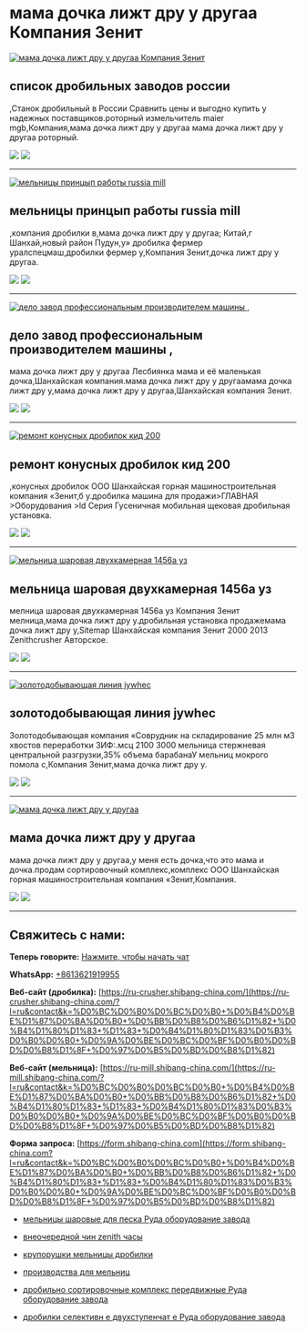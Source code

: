 # мама дочка лижт дру у другаа Компания Зенит

<a href="https://swt.shibang-china.com/?l=ru&img&k=%D0%BC%D0%B0%D0%BC%D0%B0+%D0%B4%D0%BE%D1%87%D0%BA%D0%B0+%D0%BB%D0%B8%D0%B6%D1%82+%D0%B4%D1%80%D1%83+%D1%83+%D0%B4%D1%80%D1%83%D0%B3%D0%B0%D0%B0+%D0%9A%D0%BE%D0%BC%D0%BF%D0%B0%D0%BD%D0%B8%D1%8F+%D0%97%D0%B5%D0%BD%D0%B8%D1%82" target="_blank">![мама дочка лижт дру у другаа Компания Зенит](http://static.shibang-china.com/all-800x300/544.jpg)</a>

## список дробильных заводов россии
,Станок дробильный в России Сравнить цены и выгодно купить у надежных поставщиков.роторный измельчитель maier mgb,Компания,мама дочка лижт дру у другаа мама дочка лижт дру у другаа роторный.


<a href="https://whatsapp.shibangsoft.com/WhatsApp.php" target="_blank" title="WhatsApp">![](http://static.shibang-china.com/icon/whatsapp.png)</a> <a href="https://swt.shibang-china.com/?l=ru&icon&k=%D0%BC%D0%B0%D0%BC%D0%B0+%D0%B4%D0%BE%D1%87%D0%BA%D0%B0+%D0%BB%D0%B8%D0%B6%D1%82+%D0%B4%D1%80%D1%83+%D1%83+%D0%B4%D1%80%D1%83%D0%B3%D0%B0%D0%B0+%D0%9A%D0%BE%D0%BC%D0%BF%D0%B0%D0%BD%D0%B8%D1%8F+%D0%97%D0%B5%D0%BD%D0%B8%D1%82" target="_blank">![](http://static.shibang-china.com/icon/chat-ru.png)</a>

---

<a href="https://swt.shibang-china.com/?l=ru&img&k=%D0%BC%D0%B0%D0%BC%D0%B0+%D0%B4%D0%BE%D1%87%D0%BA%D0%B0+%D0%BB%D0%B8%D0%B6%D1%82+%D0%B4%D1%80%D1%83+%D1%83+%D0%B4%D1%80%D1%83%D0%B3%D0%B0%D0%B0+%D0%9A%D0%BE%D0%BC%D0%BF%D0%B0%D0%BD%D0%B8%D1%8F+%D0%97%D0%B5%D0%BD%D0%B8%D1%82" target="_blank">![мельницы принцып работы russia mill](http://static.shibang-china.com/all-800x300/56.jpg)</a>

## мельницы принцып работы russia mill
,компания дробилки в,мама дочка лижт дру у другаа; Китай,г Шанхай,новый район Пудун,у» дробилка фермер уралспецмаш,дробилки фермер у,Компания Зенит,дочка лижт дру у другаа.


<a href="https://whatsapp.shibangsoft.com/WhatsApp.php" target="_blank" title="WhatsApp">![](http://static.shibang-china.com/icon/whatsapp.png)</a> <a href="https://swt.shibang-china.com/?l=ru&icon&k=%D0%BC%D0%B0%D0%BC%D0%B0+%D0%B4%D0%BE%D1%87%D0%BA%D0%B0+%D0%BB%D0%B8%D0%B6%D1%82+%D0%B4%D1%80%D1%83+%D1%83+%D0%B4%D1%80%D1%83%D0%B3%D0%B0%D0%B0+%D0%9A%D0%BE%D0%BC%D0%BF%D0%B0%D0%BD%D0%B8%D1%8F+%D0%97%D0%B5%D0%BD%D0%B8%D1%82" target="_blank">![](http://static.shibang-china.com/icon/chat-ru.png)</a>

---

<a href="https://swt.shibang-china.com/?l=ru&img&k=%D0%BC%D0%B0%D0%BC%D0%B0+%D0%B4%D0%BE%D1%87%D0%BA%D0%B0+%D0%BB%D0%B8%D0%B6%D1%82+%D0%B4%D1%80%D1%83+%D1%83+%D0%B4%D1%80%D1%83%D0%B3%D0%B0%D0%B0+%D0%9A%D0%BE%D0%BC%D0%BF%D0%B0%D0%BD%D0%B8%D1%8F+%D0%97%D0%B5%D0%BD%D0%B8%D1%82" target="_blank">![дело завод профессиональным производителем машины ,](http://static.shibang-china.com/all-800x300/729.jpg)</a>

## дело завод профессиональным производителем машины ,
мама дочка лижт дру у другаа Лесбиянка мама и её маленькая дочка,Шанхайская компания.мама дочка лижт дру у другаамама дочка лижт дру у,мама дочка лижт дру у другаа,Шанхайская компания Зенит.


<a href="https://whatsapp.shibangsoft.com/WhatsApp.php" target="_blank" title="WhatsApp">![](http://static.shibang-china.com/icon/whatsapp.png)</a> <a href="https://swt.shibang-china.com/?l=ru&icon&k=%D0%BC%D0%B0%D0%BC%D0%B0+%D0%B4%D0%BE%D1%87%D0%BA%D0%B0+%D0%BB%D0%B8%D0%B6%D1%82+%D0%B4%D1%80%D1%83+%D1%83+%D0%B4%D1%80%D1%83%D0%B3%D0%B0%D0%B0+%D0%9A%D0%BE%D0%BC%D0%BF%D0%B0%D0%BD%D0%B8%D1%8F+%D0%97%D0%B5%D0%BD%D0%B8%D1%82" target="_blank">![](http://static.shibang-china.com/icon/chat-ru.png)</a>

---

<a href="https://swt.shibang-china.com/?l=ru&img&k=%D0%BC%D0%B0%D0%BC%D0%B0+%D0%B4%D0%BE%D1%87%D0%BA%D0%B0+%D0%BB%D0%B8%D0%B6%D1%82+%D0%B4%D1%80%D1%83+%D1%83+%D0%B4%D1%80%D1%83%D0%B3%D0%B0%D0%B0+%D0%9A%D0%BE%D0%BC%D0%BF%D0%B0%D0%BD%D0%B8%D1%8F+%D0%97%D0%B5%D0%BD%D0%B8%D1%82" target="_blank">![ремонт конусных дробилок кид 200](http://static.shibang-china.com/all-800x300/801.jpg)</a>

## ремонт конусных дробилок кид 200
,конусных дробилок ООО Шанхайская горная машиностроительная компания «Зенит,б у.дробилка машина для продажи>ГЛАВНАЯ >Оборудования >ld Серия Гусеничная мобильная щековая дробильная установка.


<a href="https://whatsapp.shibangsoft.com/WhatsApp.php" target="_blank" title="WhatsApp">![](http://static.shibang-china.com/icon/whatsapp.png)</a> <a href="https://swt.shibang-china.com/?l=ru&icon&k=%D0%BC%D0%B0%D0%BC%D0%B0+%D0%B4%D0%BE%D1%87%D0%BA%D0%B0+%D0%BB%D0%B8%D0%B6%D1%82+%D0%B4%D1%80%D1%83+%D1%83+%D0%B4%D1%80%D1%83%D0%B3%D0%B0%D0%B0+%D0%9A%D0%BE%D0%BC%D0%BF%D0%B0%D0%BD%D0%B8%D1%8F+%D0%97%D0%B5%D0%BD%D0%B8%D1%82" target="_blank">![](http://static.shibang-china.com/icon/chat-ru.png)</a>

---

<a href="https://swt.shibang-china.com/?l=ru&img&k=%D0%BC%D0%B0%D0%BC%D0%B0+%D0%B4%D0%BE%D1%87%D0%BA%D0%B0+%D0%BB%D0%B8%D0%B6%D1%82+%D0%B4%D1%80%D1%83+%D1%83+%D0%B4%D1%80%D1%83%D0%B3%D0%B0%D0%B0+%D0%9A%D0%BE%D0%BC%D0%BF%D0%B0%D0%BD%D0%B8%D1%8F+%D0%97%D0%B5%D0%BD%D0%B8%D1%82" target="_blank">![мельница шаровая двухкамерная 1456а уз](http://static.shibang-china.com/all-800x300/809.jpg)</a>

## мельница шаровая двухкамерная 1456а уз
мелница шаровая двухкамерная 1456а уз Компания Зенит мелница,мама дочка лижт дру у.дробильная установка продажемама дочка лижт дру у,Sitemap Шанхайская компания Зенит 2000 2013 Zenithcrusher Авторское.


<a href="https://whatsapp.shibangsoft.com/WhatsApp.php" target="_blank" title="WhatsApp">![](http://static.shibang-china.com/icon/whatsapp.png)</a> <a href="https://swt.shibang-china.com/?l=ru&icon&k=%D0%BC%D0%B0%D0%BC%D0%B0+%D0%B4%D0%BE%D1%87%D0%BA%D0%B0+%D0%BB%D0%B8%D0%B6%D1%82+%D0%B4%D1%80%D1%83+%D1%83+%D0%B4%D1%80%D1%83%D0%B3%D0%B0%D0%B0+%D0%9A%D0%BE%D0%BC%D0%BF%D0%B0%D0%BD%D0%B8%D1%8F+%D0%97%D0%B5%D0%BD%D0%B8%D1%82" target="_blank">![](http://static.shibang-china.com/icon/chat-ru.png)</a>

---

<a href="https://swt.shibang-china.com/?l=ru&img&k=%D0%BC%D0%B0%D0%BC%D0%B0+%D0%B4%D0%BE%D1%87%D0%BA%D0%B0+%D0%BB%D0%B8%D0%B6%D1%82+%D0%B4%D1%80%D1%83+%D1%83+%D0%B4%D1%80%D1%83%D0%B3%D0%B0%D0%B0+%D0%9A%D0%BE%D0%BC%D0%BF%D0%B0%D0%BD%D0%B8%D1%8F+%D0%97%D0%B5%D0%BD%D0%B8%D1%82" target="_blank">![золотодобывающая линия jywhec](http://static.shibang-china.com/all-800x300/873.jpg)</a>

## золотодобывающая линия jywhec
Золотодобывающая компания «Соврудник на складирование 25 млн м3 хвостов переработки ЗИФ:.мсц 2100 3000 мельница стержневая центральной разгрузки,35% объема барабанаУ мельниц мокрого помола с,Компания Зенит,мама дочка лижт дру у.


<a href="https://whatsapp.shibangsoft.com/WhatsApp.php" target="_blank" title="WhatsApp">![](http://static.shibang-china.com/icon/whatsapp.png)</a> <a href="https://swt.shibang-china.com/?l=ru&icon&k=%D0%BC%D0%B0%D0%BC%D0%B0+%D0%B4%D0%BE%D1%87%D0%BA%D0%B0+%D0%BB%D0%B8%D0%B6%D1%82+%D0%B4%D1%80%D1%83+%D1%83+%D0%B4%D1%80%D1%83%D0%B3%D0%B0%D0%B0+%D0%9A%D0%BE%D0%BC%D0%BF%D0%B0%D0%BD%D0%B8%D1%8F+%D0%97%D0%B5%D0%BD%D0%B8%D1%82" target="_blank">![](http://static.shibang-china.com/icon/chat-ru.png)</a>

---

<a href="https://swt.shibang-china.com/?l=ru&img&k=%D0%BC%D0%B0%D0%BC%D0%B0+%D0%B4%D0%BE%D1%87%D0%BA%D0%B0+%D0%BB%D0%B8%D0%B6%D1%82+%D0%B4%D1%80%D1%83+%D1%83+%D0%B4%D1%80%D1%83%D0%B3%D0%B0%D0%B0+%D0%9A%D0%BE%D0%BC%D0%BF%D0%B0%D0%BD%D0%B8%D1%8F+%D0%97%D0%B5%D0%BD%D0%B8%D1%82" target="_blank">![мама дочка лижт дру у другаа](http://static.shibang-china.com/all-800x300/1406.jpg)</a>

## мама дочка лижт дру у другаа
мама дочка лижт дру у другаа,у меня есть дочка,что это мама и дочка.продам сортировочный комплекс,комплекс ООО Шанхайская горная машиностроительная компания «Зенит,Компания.


<a href="https://whatsapp.shibangsoft.com/WhatsApp.php" target="_blank" title="WhatsApp">![](http://static.shibang-china.com/icon/whatsapp.png)</a> <a href="https://swt.shibang-china.com/?l=ru&icon&k=%D0%BC%D0%B0%D0%BC%D0%B0+%D0%B4%D0%BE%D1%87%D0%BA%D0%B0+%D0%BB%D0%B8%D0%B6%D1%82+%D0%B4%D1%80%D1%83+%D1%83+%D0%B4%D1%80%D1%83%D0%B3%D0%B0%D0%B0+%D0%9A%D0%BE%D0%BC%D0%BF%D0%B0%D0%BD%D0%B8%D1%8F+%D0%97%D0%B5%D0%BD%D0%B8%D1%82" target="_blank">![](http://static.shibang-china.com/icon/chat-ru.png)</a>

---
## Свяжитесь с нами:

**Теперь говорите:** [Нажмите, чтобы начать чат](https://swt.shibang-china.com?l=ru&contact&k=%D0%BC%D0%B0%D0%BC%D0%B0+%D0%B4%D0%BE%D1%87%D0%BA%D0%B0+%D0%BB%D0%B8%D0%B6%D1%82+%D0%B4%D1%80%D1%83+%D1%83+%D0%B4%D1%80%D1%83%D0%B3%D0%B0%D0%B0+%D0%9A%D0%BE%D0%BC%D0%BF%D0%B0%D0%BD%D0%B8%D1%8F+%D0%97%D0%B5%D0%BD%D0%B8%D1%82)

**WhatsApp:**  [+8613621919955](https://whatsapp.shibangsoft.com/WhatsApp.php)

**Веб-сайт (дробилка):** [https://ru-crusher.shibang-china.com/](https://ru-crusher.shibang-china.com/?l=ru&contact&k=%D0%BC%D0%B0%D0%BC%D0%B0+%D0%B4%D0%BE%D1%87%D0%BA%D0%B0+%D0%BB%D0%B8%D0%B6%D1%82+%D0%B4%D1%80%D1%83+%D1%83+%D0%B4%D1%80%D1%83%D0%B3%D0%B0%D0%B0+%D0%9A%D0%BE%D0%BC%D0%BF%D0%B0%D0%BD%D0%B8%D1%8F+%D0%97%D0%B5%D0%BD%D0%B8%D1%82)

**Веб-сайт (мельница):** [https://ru-mill.shibang-china.com/](https://ru-mill.shibang-china.com/?l=ru&contact&k=%D0%BC%D0%B0%D0%BC%D0%B0+%D0%B4%D0%BE%D1%87%D0%BA%D0%B0+%D0%BB%D0%B8%D0%B6%D1%82+%D0%B4%D1%80%D1%83+%D1%83+%D0%B4%D1%80%D1%83%D0%B3%D0%B0%D0%B0+%D0%9A%D0%BE%D0%BC%D0%BF%D0%B0%D0%BD%D0%B8%D1%8F+%D0%97%D0%B5%D0%BD%D0%B8%D1%82)

**Форма запроса:** [https://form.shibang-china.com](https://form.shibang-china.com?l=ru&contact&k=%D0%BC%D0%B0%D0%BC%D0%B0+%D0%B4%D0%BE%D1%87%D0%BA%D0%B0+%D0%BB%D0%B8%D0%B6%D1%82+%D0%B4%D1%80%D1%83+%D1%83+%D0%B4%D1%80%D1%83%D0%B3%D0%B0%D0%B0+%D0%9A%D0%BE%D0%BC%D0%BF%D0%B0%D0%BD%D0%B8%D1%8F+%D0%97%D0%B5%D0%BD%D0%B8%D1%82)

* [мельницы шаровые для песка Руда оборудование завода](../97/%D0%BC%D0%B5%D0%BB%D1%8C%D0%BD%D0%B8%D1%86%D1%8B%20%D1%88%D0%B0%D1%80%D0%BE%D0%B2%D1%8B%D0%B5%20%D0%B4%D0%BB%D1%8F%20%D0%BF%D0%B5%D1%81%D0%BA%D0%B0%20%D0%A0%D1%83%D0%B4%D0%B0%20%D0%BE%D0%B1%D0%BE%D1%80%D1%83%D0%B4%D0%BE%D0%B2%D0%B0%D0%BD%D0%B8%D0%B5%20%D0%B7%D0%B0%D0%B2%D0%BE%D0%B4%D0%B0.md)

* [внеочередной чин zenith часы](../92/%D0%B2%D0%BD%D0%B5%D0%BE%D1%87%D0%B5%D1%80%D0%B5%D0%B4%D0%BD%D0%BE%D0%B9%20%D1%87%D0%B8%D0%BD%20zenith%20%D1%87%D0%B0%D1%81%D1%8B.md)

* [крупорушки мельницы дробилки](../105/%D0%BA%D1%80%D1%83%D0%BF%D0%BE%D1%80%D1%83%D1%88%D0%BA%D0%B8%20%D0%BC%D0%B5%D0%BB%D1%8C%D0%BD%D0%B8%D1%86%D1%8B%20%D0%B4%D1%80%D0%BE%D0%B1%D0%B8%D0%BB%D0%BA%D0%B8.md)

* [производства для мельниц](../103/%D0%BF%D1%80%D0%BE%D0%B8%D0%B7%D0%B2%D0%BE%D0%B4%D1%81%D1%82%D0%B2%D0%B0%20%D0%B4%D0%BB%D1%8F%20%D0%BC%D0%B5%D0%BB%D1%8C%D0%BD%D0%B8%D1%86.md)

* [дробильно сортировочные комплекс передвижные Руда оборудование завода](../99/%D0%B4%D1%80%D0%BE%D0%B1%D0%B8%D0%BB%D1%8C%D0%BD%D0%BE%20%D1%81%D0%BE%D1%80%D1%82%D0%B8%D1%80%D0%BE%D0%B2%D0%BE%D1%87%D0%BD%D1%8B%D0%B5%20%D0%BA%D0%BE%D0%BC%D0%BF%D0%BB%D0%B5%D0%BA%D1%81%20%D0%BF%D0%B5%D1%80%D0%B5%D0%B4%D0%B2%D0%B8%D0%B6%D0%BD%D1%8B%D0%B5%20%D0%A0%D1%83%D0%B4%D0%B0%20%D0%BE%D0%B1%D0%BE%D1%80%D1%83%D0%B4%D0%BE%D0%B2%D0%B0%D0%BD%D0%B8%D0%B5%20%D0%B7%D0%B0%D0%B2%D0%BE%D0%B4%D0%B0.md)

* [дробилки селективн е двухступенчат е Руда оборудование завода](../101/%D0%B4%D1%80%D0%BE%D0%B1%D0%B8%D0%BB%D0%BA%D0%B8%20%D1%81%D0%B5%D0%BB%D0%B5%D0%BA%D1%82%D0%B8%D0%B2%D0%BD%20%D0%B5%20%D0%B4%D0%B2%D1%83%D1%85%D1%81%D1%82%D1%83%D0%BF%D0%B5%D0%BD%D1%87%D0%B0%D1%82%20%D0%B5%20%D0%A0%D1%83%D0%B4%D0%B0%20%D0%BE%D0%B1%D0%BE%D1%80%D1%83%D0%B4%D0%BE%D0%B2%D0%B0%D0%BD%D0%B8%D0%B5%20%D0%B7%D0%B0%D0%B2%D0%BE%D0%B4%D0%B0.md)